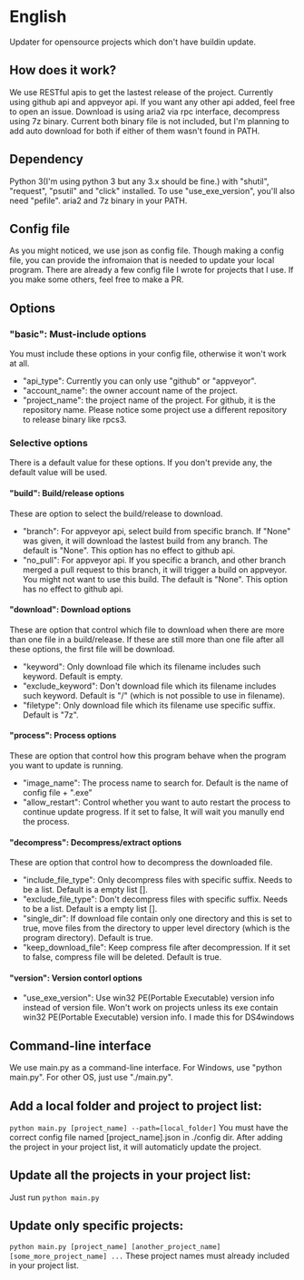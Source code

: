 # English
Updater for opensource projects which don't have buildin update.
## How does it work?
We use RESTful apis to get the lastest release of the project.
Currently using github api and appveyor api. If you want any other api added, feel free to open an issue.
Download is using aria2 via rpc interface, decompress using 7z binary. Current both binary file is not included, but I'm planning to add auto download for both if either of them wasn't found in PATH.
## Dependency
Python 3(I'm using python 3 but any 3.x should be fine.) with "shutil", "request", "psutil" and "click" installed. To use "use_exe_version", you'll also need "pefile".
aria2 and 7z binary in your PATH.
## Config file
As you might noticed, we use json as config file. Though making a config file, you can provide the infromaion that is needed to update your local program.
There are already a few config file I wrote for projects that I use. If you make some others, feel free to make a PR.
## Options
### "basic": Must-include options 
You must include these options in your config file, otherwise it won't work at all.
* "api_type": Currently you can only use "github" or "appveyor".
* "account_name": the owner account name of the project.
* "project_name": the project name of the project. For github, it is the repository name. Please notice some project use a different repository to release binary like rpcs3.
### Selective options
There is a default value for these options. If you don't previde any, the default value will be used.
#### "build": Build/release options
These are option to select the build/release to download. 
* "branch": For appveyor api, select build from specific branch. If "None" was given, it will download the lastest build from any branch. The default is "None". This option has no effect to github api.
* "no_pull": For appveyor api. If you specific a branch, and other branch merged a pull request to this branch, it will trigger a build on appveyor. You might not want to use this build. The default is "None". This option has no effect to github api.
#### "download": Download options
These are option that control which file to download when there are more than one file in a build/release. If these are still more than one file after all these options, the first file will be download.
* "keyword": Only download file which its filename includes such keyword. Default is empty.
* "exclude_keyword": Don't download file which its filename includes such keyword. Default is "/" (which is not possible to use in filename).
* "filetype": Only download file which its filename use specific suffix. Default is "7z".
#### "process": Process options
These are option that control how this program behave when the program you want to update is running.
* "image_name": The process name to search for. Default is the name of config file + ".exe"
* "allow_restart": Control whether you want to auto restart the process to continue update progress. If it set to false, It will wait you manully end the process.
#### "decompress": Decompress/extract options
These are option that control how to decompress the downloaded file.
* "include_file_type": Only decompress files with specific suffix. Needs to be a list. Default is a empty list [].
* "exclude_file_type": Don't decompress files with specific suffix. Needs to be a list. Default is a empty list [].
* "single_dir": If download file contain only one directory and this is set to true, move files from the directory to upper level directory (which is the program directory). Default is true.
* "keep_download_file": Keep compress file after decompression. If it set to false, compress file will be deleted. Default is true.
#### "version": Version contorl options
* "use_exe_version": Use win32 PE(Portable Executable) version info instead of version file. Won't work on projects unless its exe contain win32 PE(Portable Executable) version info. I made this for DS4windows
## Command-line interface
We use main.py as a command-line interface. For Windows, use "python main.py". For other OS, just use "./main.py".
## Add a local folder and project to project list:
`python main.py [project_name] --path=[local_folder]`
You must have the correct config file named [project_name].json in ./config dir.
After adding the project in your project list, it will automaticly update the project.
## Update all the projects in your project list:
Just run
`python main.py`
## Update only specific projects:
`python main.py [project_name] [another_project_name] [some_more_project_name] ...`
These project names must already included in your project list.



